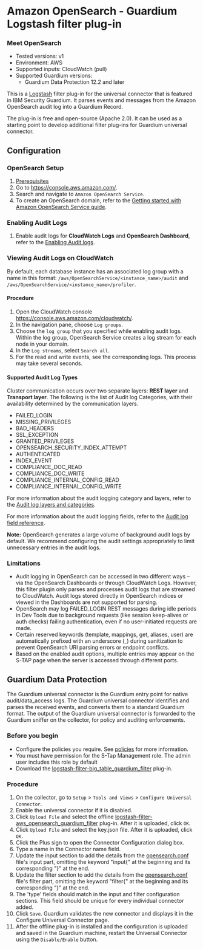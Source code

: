 # Amazon OpenSearch - Guardium Logstash filter plug-in

### Meet OpenSearch

* Tested versions: v1
* Environment: AWS
* Supported inputs: CloudWatch (pull)
* Supported Guardium versions:
    * Guardium Data Protection 12.2 and later

This is a [Logstash](https://github.com/elastic/logstash) filter plug-in for the universal connector that is featured in
IBM Security Guardium. It parses events and messages from the Amazon OpenSearch audit log into
a Guardium Record.

The plug-in is free and open-source (Apache 2.0). It can be used as a starting point to develop additional filter
plug-ins for Guardium universal connector.

## Configuration

### OpenSearch Setup

1. [Prerequisites](https://docs.aws.amazon.com/opensearch-service/latest/developerguide/setting-up.html)
2. Go to https://console.aws.amazon.com/.
3. Search and navigate to ```Amazon OpenSearch Service```. 
4. To create an OpenSearch domain, refer to the [Getting started with Amazon OpenSearch Service guide](https://docs.aws.amazon.com/opensearch-service/latest/developerguide/gsg.html).

### Enabling Audit Logs

1. Enable audit logs for **CloudWatch Logs** and **OpenSearch Dashboard**, refer to the [Enabling Audit logs](https://docs.aws.amazon.com/opensearch-service/latest/developerguide/audit-logs.html#audit-log-enabling).

### Viewing Audit Logs on CloudWatch

By default, each database instance has an associated log group with a name in this format: `/aws/OpenSearchService/<instance_name>/audit` and `/aws/OpenSearchService/<instance_name>/profiler`.

#### Procedure

1. Open the CloudWatch console https://console.aws.amazon.com/cloudwatch/.
2. In the navigation pane, choose ```Log groups```.
3. Choose the ```log group``` that you specified while enabling audit logs. Within the log group, OpenSearch Service creates a log stream for each node in your domain. 
4. In the ```Log streams```, select ```Search all```.
5. For the read and write events, see the corresponding logs. This process may take several seconds.

#### Supported Audit Log Types

Cluster communication occurs over two separate layers: **REST layer** and **Transport layer**. The following is the list of Audit log Categories, with their availability determined by the communication layers.

* FAILED_LOGIN 
* MISSING_PRIVILEGES 
* BAD_HEADERS
* SSL_EXCEPTION
* GRANTED_PRIVILEGES
* OPENSEARCH_SECURITY_INDEX_ATTEMPT
* AUTHENTICATED 
* INDEX_EVENT
* COMPLIANCE_DOC_READ 
* COMPLIANCE_DOC_WRITE 
* COMPLIANCE_INTERNAL_CONFIG_READ
* COMPLIANCE_INTERNAL_CONFIG_WRITE
 


For more information about the audit logging category and layers, refer to the [Audit log layers and categories](https://docs.aws.amazon.com/opensearch-service/latest/developerguide/audit-logs.html#audit-log-layers).

For more information about the audit logging fields, refer to the [Audit log field reference](https://docs.opensearch.org/docs/latest/security/audit-logs/field-reference/).

**Note:** OpenSearch generates a large volume of background audit logs by default. We recommend configuring the audit settings appropriately to limit unnecessary entries in the audit logs.

### Limitations
- Audit logging in OpenSearch can be accessed in two different ways – via the OpenSearch Dashboards or through CloudWatch Logs. However, this filter plugin only parses and processes audit logs that are streamed to CloudWatch. Audit logs stored directly in OpenSearch indices or viewed in the Dashboards are not supported for parsing.
- OpenSearch may log FAILED_LOGIN REST messages during idle periods in Dev Tools due to background requests (like session keep-alives or auth checks) failing authentication, even if no user-initiated requests are made.
- Certain reserved keywords (template, mappings, get, aliases, user) are automatically prefixed with an underscore (_) during sanitization to prevent OpenSearch URI parsing errors or endpoint conflicts.
- Based on the enabled audit options, multiple entries may appear on the S-TAP page when the server is accessed through different ports.

## Guardium Data Protection

The Guardium universal connector is the Guardium entry point for native audit/data_access logs. The Guardium universal connector identifies and parses the received events, and converts them to a standard Guardium format. The output of the Guardium universal connector is forwarded to the Guardium sniffer on the collector, for policy and auditing enforcements.

### Before you begin
* Configure the policies you require. See [policies](/docs/#policies) for more information.
* You must have permission for the S-Tap Management role. The admin user includes this role by default
* Download the [logstash-filter-big_table_guardium_filter](logstash-filter-opensearch_guardium_filter.zip) plug-in.

### Procedure
1. On the collector, go to ```Setup``` > ```Tools and Views``` > ```Configure Universal Connector```.
2. Enable the universal connector if it is disabled.
3. Click ```Upload File``` and select the offline  [logstash-filter-aws_opensearch_guardium_filter](logstash-filter-opensearch_guardium_filter.zip) plug-in. After it is uploaded, click ```OK```.
4. Click ```Upload File``` and select the key.json file. After it is uploaded, click ```OK```.
5. Click the Plus sign to open the Connector Configuration dialog box.
6. Type a name in the Connector name field.
7. Update the input section to add the details from the [opensearch.conf](OpenSearchOverCloudwatchPackage/opensearch.conf) file's input part, omitting the keyword "input{" at the beginning and its corresponding "}" at the end.
8. Update the filter section to add the details from the [opensearch.conf](OpenSearchOverCloudwatchPackage/opensearch.conf) file's filter part, omitting the keyword "filter{" at the beginning and its corresponding "}" at the end.
9. The 'type' fields should match in the input and filter configuration sections. This field should be unique for every individual connector added.
10. Click ```Save```. Guardium validates the new connector and displays it in the Configure Universal Connector page.
11. After the offline plug-in is installed and the configuration is uploaded and saved in the Guardium machine, restart the Universal Connector using the ```Disable/Enable``` button.


